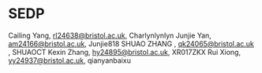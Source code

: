 # SEDP
Cailing Yang, rl24638@bristol.ac.uk, Charlynlynlyn 
Junjie Yan, am24166@bristol.ac.uk, Junjie818 
SHUAO ZHANG , qk24065@bristol.ac.uk , SHUAOCT 
Kexin Zhang, hy24895@bristol.ac.uk, XR017ZKX
Rui Xiong, yy24937@bristol.ac.uk, qianyanbaixu
